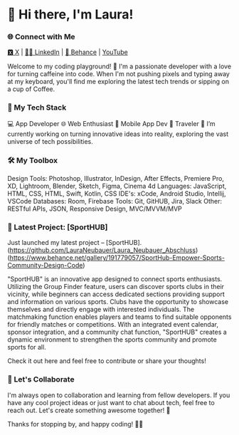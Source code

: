 # 👋 Hi there, I'm Laura!

### 🌐 Connect with Me
[🆇 X](https://twitter.com/Laura_Neubauer_) | [🙏🏻 LinkedIn](https://www.linkedin.com/in/laura-neubauer/) | [💼 Behance](https://www.behance.net/lauraneubauer) | [YouTube](https://www.youtube.com/@creative_space_2023)

Welcome to my coding playground! 🚀 
I'm a passionate developer with a love for turning caffeine into code. 
When I'm not pushing pixels and typing away at my keyboard, you'll find me exploring the latest tech trends or sipping on a cup of Coffee.

### 🚀 My Tech Stack

💻 App Developer
🌐 Web Enthusiast
📱 Mobile App Dev
🧳 Traveler
🔭 I’m currently working on turning innovative ideas into reality, exploring the vast universe of tech possibilities.

### 🛠️ My Toolbox

Design Tools: Photoshop, Illustrator, InDesign, After Effects, Premiere Pro, XD, Lightroom, Blender, Sketch, Figma, Cinema 4d
Languages: JavaScript, HTML, CSS, HTML, Swift, Kotlin, CSS
IDE's: xCode, Android Studio, Intellij, VSCode
Databases: Room, Firebase
Tools: Git, GitHUB, Jira, Slack
Other: RESTful APIs, JSON, Responsive Design, MVC/MVVM/MVP

### 🚀 Latest Project: [SportHUB]

Just launched my latest project – [SportHUB]. 
(https://github.com/LauraNeubauer/Laura_Neubauer_Abschluss)
(https://www.behance.net/gallery/191779057/SportHub-Empower-Sports-Community-Design-Code)

"SportHUB" is an innovative app designed to connect sports enthusiasts. Utilizing the Group Finder feature, 
users can discover sports clubs in their vicinity, while beginners can access dedicated sections providing support 
and information on various sports. Clubs have the opportunity to showcase themselves and directly engage with interested individuals. 
The matchmaking function enables players and teams to find suitable opponents for friendly matches or competitions. 
With an integrated event calendar, sponsor integration, and a community chat function, 
"SportHUB" creates a dynamic environment to strengthen the sports community and promote sports for all.

Check it out here and feel free to contribute or share your thoughts!

### 🤝 Let's Collaborate

I'm always open to collaboration and learning from fellow developers. 
If you have any cool project ideas or just want to chat about tech, feel free to reach out. Let's create something awesome together! 🌟

Thanks for stopping by, and happy coding! 🚀✨





